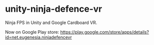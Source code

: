 # unity-ninja-defence-vr
Ninja FPS in Unity and Google Cardboard VR.

Now on Google Play store: https://play.google.com/store/apps/details?id=net.eugenesia.ninjadefencevr

